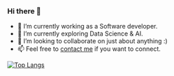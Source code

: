 ### Hi there 👋

- 🔭 I’m currently working as a Software developer.
- 🌱 I’m currently exploring Data Science & AI.
- 👯 I’m looking to collaborate on just about anything :)
- 📫 Feel free to [contact me](mailto:kartikeychauhan27@gmail.com) if you want to connect.

[![Top Langs](https://github-readme-stats.vercel.app/api/top-langs/?username=carteakey&layout=compact)](https://github.com/anuraghazra/github-readme-stats)

<!--
**kartikey-chauhan/kartikey-chauhan** is a ✨ _special_ ✨ repository because its `README.md` (this file) appears on your GitHub profile.

Here are some ideas to get you started:

- 🔭 I’m currently working on ...
- 🌱 I’m currently learning ...
- 👯 I’m looking to collaborate on ...
- 🤔 I’m looking for help with ...
- 💬 Ask me about ...
- 📫 How to reach me: ...
- 😄 Pronouns: ...
- ⚡ Fun fact: ...
-->
